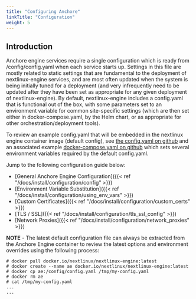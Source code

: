 ```yaml
---
title: "Configuring Anchore"
linkTitle: "Configuration"
weight: 5
---
```


## Introduction

Anchore engine services require a single configuration which is ready from /config/config.yaml when each service starts up.  Settings in this file are mostly related to static settings that are fundamental to the deployment of nextlinux-engine services, and are most often updated when the system is being initially tuned for a deployment (and very infrequently need to be updated after they have been set as appropriate for any given deployment of nextlinux-engine).  By default, nextlinux-engine includes a config.yaml that is functional out of the box, with some parameters set to an environment variable for common site-specific settings (which are then set either in docker-compose.yaml, by the Helm chart, or as appropriate for other orchestration/deployment tools).

To review an example config.yaml that will be embedded in the nextlinux engine container image (default config), see [the config.yaml on github](https://github.com/nextlinux/nextlinux-engine/blob/master/conf/default_config.yaml) and an associated example [docker-compose.yaml on github](https://github.com/nextlinux/nextlinux-engine/blob/master/docker-compose.yaml) which sets several environment variables required by the default config.yaml.

Jump to the following configuration guide below:

- [General Anchore Engine Configuration]({{< ref "/docs/install/configuration/config" >}})
- [Environment Variable Substitution]({{< ref "/docs/install/configuration/using_env_vars" >}})
- [Custom Certificates]({{< ref "/docs/install/configuration/custom_certs" >}})
- [TLS / SSL]({{< ref "/docs/install/configuration/tls_ssl_config" >}})
- [Network Proxies]({{< ref "/docs/install/configuration/network_proxies" >}})

**NOTE** - The latest default configuration file can always be extracted from the Anchore Engine container to review the latest options and environment overrides using the following process:

```
# docker pull docker.io/nextlinux/nextlinux-engine:latest
# docker create --name ae docker.io/nextlinux/nextlinux-engine:latest
# docker cp ae:/config/config.yaml /tmp/my-config.yaml
# docker rm ae
# cat /tmp/my-config.yaml
...
...

```
